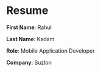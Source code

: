 <html>
<body>

<h1>Resume</h1>
<p><b>First Name</b>: Rahul</p>
<p><b>Last Name</b>: Kadam</p>
<p><b>Role</b>: Mobile Application Developer</p>
<p><b>Company</b>: Suzlon</p>
</body>
</html>